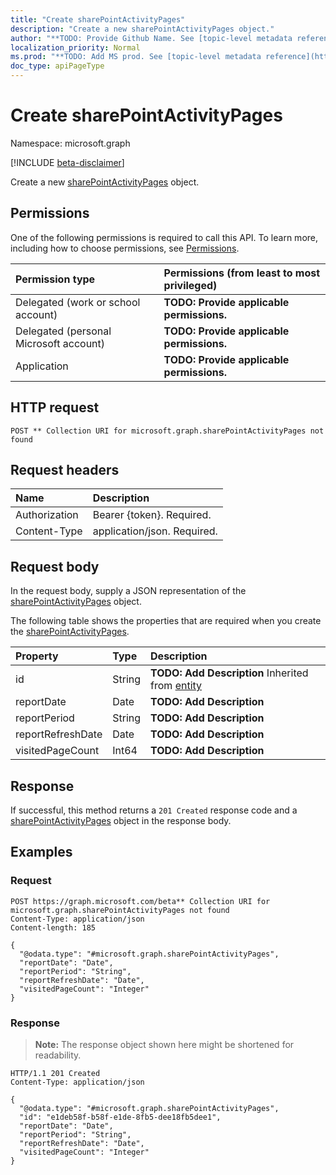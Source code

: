 ```yaml
---
title: "Create sharePointActivityPages"
description: "Create a new sharePointActivityPages object."
author: "**TODO: Provide Github Name. See [topic-level metadata reference](https://msgo.azurewebsites.net/add/document/guidelines/metadata.html#topic-level-metadata)**"
localization_priority: Normal
ms.prod: "**TODO: Add MS prod. See [topic-level metadata reference](https://msgo.azurewebsites.net/add/document/guidelines/metadata.html#topic-level-metadata)**"
doc_type: apiPageType
---
```


# Create sharePointActivityPages
Namespace: microsoft.graph

[!INCLUDE [beta-disclaimer](../../includes/beta-disclaimer.md)]

Create a new [sharePointActivityPages](../resources/sharepointactivitypages.md) object.

## Permissions
One of the following permissions is required to call this API. To learn more, including how to choose permissions, see [Permissions](/graph/permissions-reference).

|Permission type|Permissions (from least to most privileged)|
|:---|:---|
|Delegated (work or school account)|**TODO: Provide applicable permissions.**|
|Delegated (personal Microsoft account)|**TODO: Provide applicable permissions.**|
|Application|**TODO: Provide applicable permissions.**|

## HTTP request

<!-- {
  "blockType": "ignored"
}
-->
``` http
POST ** Collection URI for microsoft.graph.sharePointActivityPages not found
```

## Request headers
|Name|Description|
|:---|:---|
|Authorization|Bearer {token}. Required.|
|Content-Type|application/json. Required.|

## Request body
In the request body, supply a JSON representation of the [sharePointActivityPages](../resources/sharepointactivitypages.md) object.

The following table shows the properties that are required when you create the [sharePointActivityPages](../resources/sharepointactivitypages.md).

|Property|Type|Description|
|:---|:---|:---|
|id|String|**TODO: Add Description** Inherited from [entity](../resources/entity.md)|
|reportDate|Date|**TODO: Add Description**|
|reportPeriod|String|**TODO: Add Description**|
|reportRefreshDate|Date|**TODO: Add Description**|
|visitedPageCount|Int64|**TODO: Add Description**|



## Response

If successful, this method returns a `201 Created` response code and a [sharePointActivityPages](../resources/sharepointactivitypages.md) object in the response body.

## Examples

### Request
<!-- {
  "blockType": "request",
  "name": "create_sharepointactivitypages_from_"
}
-->
``` http
POST https://graph.microsoft.com/beta** Collection URI for microsoft.graph.sharePointActivityPages not found
Content-Type: application/json
Content-length: 185

{
  "@odata.type": "#microsoft.graph.sharePointActivityPages",
  "reportDate": "Date",
  "reportPeriod": "String",
  "reportRefreshDate": "Date",
  "visitedPageCount": "Integer"
}
```


### Response
>**Note:** The response object shown here might be shortened for readability.
<!-- {
  "blockType": "response",
  "truncated": true,
  "@odata.type": "microsoft.graph.sharePointActivityPages"
}
-->
``` http
HTTP/1.1 201 Created
Content-Type: application/json

{
  "@odata.type": "#microsoft.graph.sharePointActivityPages",
  "id": "e1deb58f-b58f-e1de-8fb5-dee18fb5dee1",
  "reportDate": "Date",
  "reportPeriod": "String",
  "reportRefreshDate": "Date",
  "visitedPageCount": "Integer"
}
```

